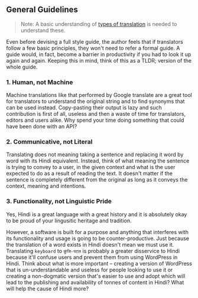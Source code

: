 ## General Guidelines

> Note: A basic understanding of [types of translation](https://github.com/WPWale/wp-hindi-translation-style-guide/blob/draft/docs/types-translation.md) is needed to understand these.

Even before devising a full style guide, the author feels that if translators follow a few basic principles, they won't need to refer a formal guide. A guide would, in fact, become a barrier in productivity if you had to look it up again and again. Keeping this in mind, think of this as a TLDR; version of the whole guide.

### 1. Human, not Machine

Machine translations like that performed by Google translate are a great tool for translators to understand the original string and to find synonyms that can be used instead. Copy-pasting their output is lazy and such contribution is first of all, useless and then a waste of time for translators, editors and users alike. Why spend your time doing something that could have been done with an API?

### 2. Communicative, not Literal

Translating does not meaning taking a sentence and replacing it word by word with its Hindi equivalent. Instead, think of what meaning the sentence is trying to convey to a user, in the given context and what is the user expected to do as a result of reading the text. It doesn't matter if the sentence is completely different from the original as long as it conveys the context, meaning and intentions.

### 3. Functionality, not Linguistic Pride

Yes, Hindi is a great language with a great history and it is absolutely okay to be proud of your lingusitic heritage and tradition. 

However, a software is built for a purpose and anything that interferes with its functionality and usage is going to be counter-productive. Just because the translation of a word exists in Hindi doesn't mean we must use it. Translating `keyboard` to `कुंजि-पटल` is probably a greater disservice to Hindi because it'll confuse users and prevent them from using WordPress in Hindi. Think about what is more important – creating a version of WordPress that is un-understandable and useless for people looking to use it or creating a non-dogmatic version that's easier to use and adopt which will lead to the publishing and availability of tonnes of content in Hindi? What will help the cause of Hindi more?